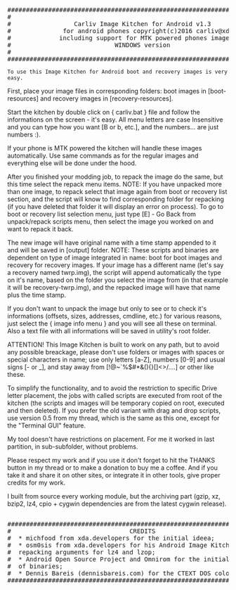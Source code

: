 <pre>
##############################################################################
#                                                                            #
#                 Carliv Image Kitchen for Android v1.3                      #
#              for android phones copyright(c)2016 carliv@xda                #
#             including support for MTK powered phones images                #
#                            WINDOWS version                                 #
#                                                                            #
##############################################################################	
</pre>	
	To use this Image Kitchen for Android boot and recovery images is very easy. 
First, place your image files in corresponding folders: boot images in [boot-resources] and recovery images in [recovery-resources].

Start the kitchen by double click on { carliv.bat } file and follow the informations on the screen - it's easy. All menu letters are case Insensitive and you can type how you want [B or b, etc.], and the numbers... are just numbers :). 

If your phone is MTK powered the kitchen will handle these images automatically. Use same commands as for the regular images and everything else will be done under the hood.

After you finished your modding job, to repack the image do the same, but this time select the repack menu items. NOTE: If you have unpacked more than one image, to repack select that image again from boot or recovery list section, and the script will know to find corresponding folder for repacking (if you have deleted that folder it will display an error on process). To go to boot or recovery list selection menu, just type [E] - Go Back from unpack/repack scripts menu, then select the image you worked on and want to repack it back. 

The new image will have original name with a time stamp appended to it and will be saved in [output] folder. NOTE: These scripts and binaries are dependent on type of image integrated in name: boot for boot images and recovery for recovery images. If your image has a different name (let's say a recovery named twrp.img), the script will append automatically the type on it's name, based on the folder you select the image from (in that example it will be recovery-twrp.img), and the repacked image will have that name plus the time stamp.

If you don't want to unpack the image but only to see or to check it's informations (offsets, sizes, addresses, cmdline, etc.) for various reasons, just select the { image info menu } and you will see all these on terminal. Also a text file with all informations will be saved in utility's root folder.

ATTENTION! This Image Kitchen is built to work on any path, but to avoid any possible breackage, please don't use folders or images with spaces or special characters in name; use only letters [a-Z], numbers [0-9] and usual signs [- or _], and stay away from [!@~`%$#*&(){}[]<>\/....] or other like these.

To simplify the functionality, and to avoid the restriction to specific Drive letter placement, the jobs with called scripts are executed from root of the kitchen (the scripts and images will be temporary copied on root, executed and then deleted). If you prefer the old variant with drag and drop scripts, use version 0.5 from my thread, which is the same as this one, except for the "Terminal GUI" feature.
	
My tool doesn't have restrictions on placement. For me it worked in last partition, in sub-subfolder, without problems.

Please respect my work and if you use it don't forget to hit the THANKS button in my thread or to make a donation to buy me a coffee. And if you take it and share it on other sites, or integrate it in other tools, give proper credits for my work.
	
I built from source every working module, but the archiving part (gzip, xz, bzip2, lz4, cpio + cygwin dependencies are from the latest cygwin release).
<pre>	
##############################################################################
#                                CREDITS                                     #
#  * michfood from xda.developers for the initial ideea;                     #
#  * osm0sis from xda.developers for his Android Image Kitchen, for          #
#  repacking arguments for lz4 and lzop;                                     #
#  * Android Open Source Project and Omnirom for the initial source code     #
#  of binaries;                                                              #
#  * Dennis Bareis (dennisbareis.com) for the CTEXT DOS coloring tool;       #
##############################################################################	
</pre>	
